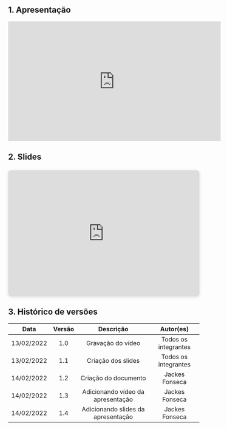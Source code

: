 ## 1. Apresentação

<center>
<iframe width="560" height="315" src="https://www.youtube.com/embed/2u7fPopTklM" title="YouTube video player" frameborder="0" allow="accelerometer; autoplay; clipboard-write; encrypted-media; gyroscope; picture-in-picture" allowfullscreen></iframe>
</center>

## 2. Slides

<center>
<div style="position: relative; width: 100%; height: 0; padding-top: 56.2500%; padding-bottom: 48px; box-shadow: 0 2px 8px 0 rgba(63,69,81,0.16); margin-top: 1.6em; margin-bottom: 0.9em; overflow: hidden; border-radius: 8px; will-change: transform;">  <iframe loading="lazy" style="position: absolute; width: 100%; height: 100%; top: 0; left: 0; border: none; padding: 0;margin: 0;"    src="https:&#x2F;&#x2F;www.canva.com&#x2F;design&#x2F;DAEtIWC057Y&#x2F;view?embed" allowfullscreen="allowfullscreen" allow="fullscreen">  </iframe></div><a href="https:&#x2F;&#x2F;www.canva.com&#x2F;design&#x2F;DAEtIWC057Y&#x2F;view?utm_content=DAEtIWC057Y&amp;utm_campaign=designshare&amp;utm_medium=embeds&amp;utm_source=link" target="_blank" rel="noopener"></a>
</center>

<p></p>

## 3. Histórico de versões

|    Data    | Versão |             Descrição              |      Autor(es)       |
| :--------: | :----: | :--------------------------------: | :------------------: |
| 13/02/2022 |  1.0   |         Gravação do vídeo          | Todos os integrantes |
| 13/02/2022 |  1.1   |         Criação dos slides         | Todos os integrantes |
| 14/02/2022 |  1.2   |        Criação do documento        |    Jackes Fonseca    |
| 14/02/2022 |  1.3   | Adicionando vídeo da apresentação  |    Jackes Fonseca    |
| 14/02/2022 |  1.4   | Adicionando slides da apresentação |    Jackes Fonseca    |
